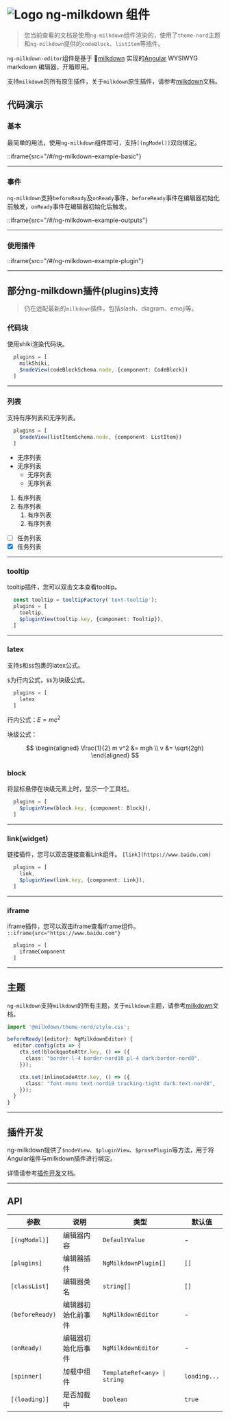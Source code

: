 # ![Logo](./assets/milkdownLogo.png "ng-milkdown") ng-milkdown 组件

> 您当前查看的文档是使用`ng-milkdown`组件渲染的，使用了`theme-nord`主题和`ng-milkdown`提供的`codeBlock`、`listItem`等插件。

`ng-milkdown-editor`组件是基于 🍼[milkdown](https://milkdown.dev) 实现的[Angular](https://angular.dev/) WYSIWYG markdown 编辑器，开箱即用。

支持`milkdown`的所有原生插件，关于`milkdown`原生插件，请参考[milkdown](https://milkdown.dev/docs/plugin/using-plugins)文档。

## 代码演示

### 基本

最简单的用法，使用`ng-milkdown`组件即可，支持`[(ngModel)]`双向绑定。

::iframe{src="/#/ng-milkdown-example-basic"}

--------------

### 事件

`ng-milkdown`支持`beforeReady`及`onReady`事件，`beforeReady`事件在编辑器初始化前触发，`onReady`事件在编辑器初始化后触发。

::iframe{src="/#/ng-milkdown-example-outputs"}

--------------

### 使用插件

::iframe{src="/#/ng-milkdown-example-plugin"}

--------------

## 部分ng-milkdown插件(plugins)支持

> 仍在适配最新的`milkdown`插件，包括slash、diagram、emoji等。

### 代码块

使用shiki渲染代码块。

```typescript
  plugins = [
    milkShiki,
    $nodeView(codeBlockSchema.node, {component: CodeBlock})
  ]
```

--------------

### 列表

支持有序列表和无序列表。

```typescript
  plugins = [
    $nodeView(listItemSchema.node, {component: ListItem})
  ]
```

- 无序列表
- 无序列表
  - 无序列表
  - 无序列表

1. 有序列表
2. 有序列表
   1. 有序列表
   2. 有序列表

- [ ] 任务列表
- [x] 任务列表

--------------

### tooltip

tooltip插件，您可以双击文本查看tooltip。

```typescript
  const tooltip = tooltipFactory('text-tooltip');
  plugins = [
    tooltip,
    $pluginView(tooltip.key, {component: Tooltip}),
  ]
```
----------

### latex

支持`$`和`$$`包裹的latex公式。

`$`为行内公式，`$$`为块级公式。

```typescript
  plugins = [
    latex
  ]
```

行内公式：$E=mc^2$

块级公式：

$$
\begin{aligned}
\frac{1}{2} m v^2 &= mgh \\
v &= \sqrt{2gh}
\end{aligned}
$$

### block

将鼠标悬停在块级元素上时，显示一个工具栏。

```typescript
  plugins = [
    $pluginView(block.key, {component: Block}),
  ]
```

--------------

### link(widget)

链接插件，您可以双击链接查看Link组件。
`[link](https://www.baidu.com)`

```typescript
  plugins = [
    link,
    $pluginView(link.key, {component: Link}),
  ]
```

--------------

### iframe

iframe插件，您可以双击iframe查看Iframe组件。
`::iframe{src="https://www.baidu.com"}`

```typescript
  plugins = [
    iframeComponent
  ]
```

--------------

## 主题

`ng-milkdown`支持`milkdown`的所有主题，关于`milkdown`主题，请参考[milkdown](https://milkdown.dev/docs/theme/using-themes)文档。

```typescript
import '@milkdown/theme-nord/style.css';

beforeReady({editor}: NgMilkdownEditor) {
  editor.config(ctx => {
    ctx.set(blockquoteAttr.key, () => ({
      class: "border-l-4 border-nord10 pl-4 dark:border-nord8",
    }));

    ctx.set(inlineCodeAttr.key, () => ({
      class: "font-mono text-nord10 tracking-tight dark:text-nord8",
    }));
  }
}
```
--------------

## 插件开发

ng-milkdown提供了`$nodeView`、`$pluginView`、`$prosePlugin`等方法，用于将Angular组件与milkdown插件进行绑定。

详情请参考[插件开发](/ng-milkdown-example-plugin)文档。

--------------
## API

| 参数                 | 说明        | 类型                                             | 默认值          |
|--------------------|-----------|------------------------------------------------|--------------|
| `[(ngModel)]`      | 编辑器内容     | `DefaultValue`                                 | -            |
| `[plugins]`        | 编辑器插件     | `NgMilkdownPlugin[]`                           | `[]`         |
| `[classList]`      | 编辑器类名     | `string[]`                                     | `[]`         |
| `(beforeReady)`    | 编辑器初始化前事件 | `NgMilkdownEditor`                        | -            |
| `(onReady)`        | 编辑器初始化后事件 | `NgMilkdownEditor`                        | -            |
| `[spinner]`        | 加载中组件     | `TemplateRef<any> \| string`                   | `loading...` |
| `[(loading)]`      | 是否加载中     | `boolean`                                      | `true`       |

